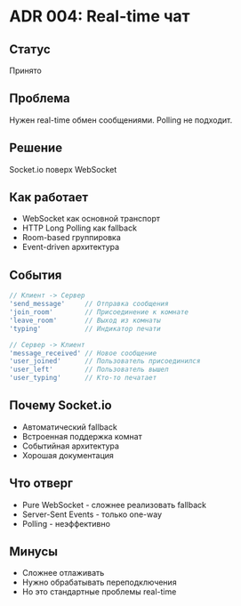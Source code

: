 # ADR 004: Real-time чат

## Статус
Принято

## Проблема
Нужен real-time обмен сообщениями. Polling не подходит.

## Решение
Socket.io поверх WebSocket

## Как работает
- WebSocket как основной транспорт
- HTTP Long Polling как fallback
- Room-based группировка
- Event-driven архитектура

## События
```javascript
// Клиент -> Сервер
'send_message'     // Отправка сообщения
'join_room'        // Присоединение к комнате
'leave_room'       // Выход из комнаты
'typing'           // Индикатор печати

// Сервер -> Клиент
'message_received' // Новое сообщение
'user_joined'      // Пользователь присоединился
'user_left'        // Пользователь вышел
'user_typing'      // Кто-то печатает
```

## Почему Socket.io
- Автоматический fallback
- Встроенная поддержка комнат
- Событийная архитектура
- Хорошая документация

## Что отверг
- Pure WebSocket - сложнее реализовать fallback
- Server-Sent Events - только one-way
- Polling - неэффективно

## Минусы
- Сложнее отлаживать
- Нужно обрабатывать переподключения
- Но это стандартные проблемы real-time 